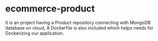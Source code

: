 # ecommerce-product
It is an project having a Product repository connecting with MongoDB database on cloud, A Dockerfile is also included which helps needs for Dockerizing our application.
